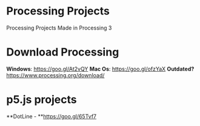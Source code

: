 # Processing Projects
Processing Projects Made in Processing 3
# Download Processing
**Windows**: https://goo.gl/At2vQY
**Mac Os**: https://goo.gl/ofzYaX
**Outdated?** https://www.processing.org/download/
# p5.js projects
**DotLine - **https://goo.gl/65Tvf7
